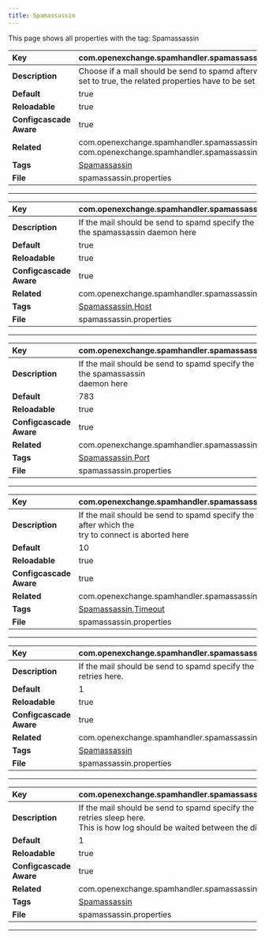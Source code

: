 ```yaml
---
title: Spamassassin
---
```


This page shows all properties with the tag: Spamassassin

| __Key__ | com.openexchange.spamhandler.spamassassin.spamd |
|:----------------|:--------|
| __Description__ | Choose if a mail should be send to spamd afterwards. If set to true, the related properties have to be set also.<br> |
| __Default__ | true |
| __Reloadable__ | true |
| __Configcascade Aware__ | true |
| __Related__ | com.openexchange.spamhandler.spamassassin.hostname, com.openexchange.spamhandler.spamassassin.port |
| __Tags__ | <a href="https://documentation.open-xchange.com/latest/middleware/configuration/tags/Spamassassin.html">Spamassassin</a> |
| __File__ | spamassassin.properties |

---
| __Key__ | com.openexchange.spamhandler.spamassassin.hostname |
|:----------------|:--------|
| __Description__ | If the mail should be send to spamd specify the hostname of the spamassassin daemon here<br> |
| __Default__ | true |
| __Reloadable__ | true |
| __Configcascade Aware__ | true |
| __Related__ | com.openexchange.spamhandler.spamassassin.spamd |
| __Tags__ | <a href="https://documentation.open-xchange.com/latest/middleware/configuration/tags/Spamassassin.html">Spamassassin</a>,<a href="https://documentation.open-xchange.com/latest/middleware/configuration/tags/Host.html">Host</a> |
| __File__ | spamassassin.properties |

---
| __Key__ | com.openexchange.spamhandler.spamassassin.port |
|:----------------|:--------|
| __Description__ | If the mail should be send to spamd specify the port of the spamassassin<br>daemon here<br> |
| __Default__ | 783 |
| __Reloadable__ | true |
| __Configcascade Aware__ | true |
| __Related__ | com.openexchange.spamhandler.spamassassin.spamd |
| __Tags__ | <a href="https://documentation.open-xchange.com/latest/middleware/configuration/tags/Spamassassin.html">Spamassassin</a>,<a href="https://documentation.open-xchange.com/latest/middleware/configuration/tags/Port.html">Port</a> |
| __File__ | spamassassin.properties |

---
| __Key__ | com.openexchange.spamhandler.spamassassin.timeout |
|:----------------|:--------|
| __Description__ | If the mail should be send to spamd specify the timeout after which the<br>try to connect is aborted here<br> |
| __Default__ | 10 |
| __Reloadable__ | true |
| __Configcascade Aware__ | true |
| __Related__ | com.openexchange.spamhandler.spamassassin.spamd |
| __Tags__ | <a href="https://documentation.open-xchange.com/latest/middleware/configuration/tags/Spamassassin.html">Spamassassin</a>,<a href="https://documentation.open-xchange.com/latest/middleware/configuration/tags/Timeout.html">Timeout</a> |
| __File__ | spamassassin.properties |

---
| __Key__ | com.openexchange.spamhandler.spamassassin.retries |
|:----------------|:--------|
| __Description__ | If the mail should be send to spamd specify the connect retries here. <br> |
| __Default__ | 1 |
| __Reloadable__ | true |
| __Configcascade Aware__ | true |
| __Related__ | com.openexchange.spamhandler.spamassassin.spamd |
| __Tags__ | <a href="https://documentation.open-xchange.com/latest/middleware/configuration/tags/Spamassassin.html">Spamassassin</a> |
| __File__ | spamassassin.properties |

---
| __Key__ | com.openexchange.spamhandler.spamassassin.retrysleep |
|:----------------|:--------|
| __Description__ | If the mail should be send to spamd specify the connect retries sleep here.<br>This is how log should be waited between the different tries. <br> |
| __Default__ | 1 |
| __Reloadable__ | true |
| __Configcascade Aware__ | true |
| __Related__ | com.openexchange.spamhandler.spamassassin.spamd |
| __Tags__ | <a href="https://documentation.open-xchange.com/latest/middleware/configuration/tags/Spamassassin.html">Spamassassin</a> |
| __File__ | spamassassin.properties |

---
